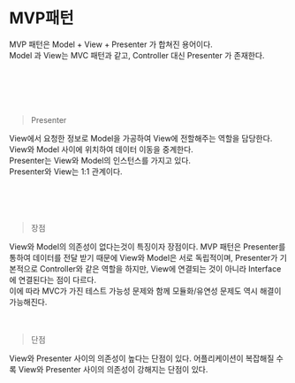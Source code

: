 # MVP패턴

MVP 패턴은 Model + View + Presenter 가 합쳐진 용어이다.<br/>
Model 과 View는 MVC 패턴과 같고, Controller 대신 Presenter 가 존재한다.<br/>
<br/><br/><br/><br/><br/>

> Presenter

View에서 요청한 정보로 Model을 가공하여 View에 전할해주는 역할을 담당한다.<br/>
View와 Model 사이에 위치하여 데이터 이동을 중계한다.<br/>
Presenter는 View와 Model의 인스턴스를 가지고 있다.<br/>
Presenter와 View는 1:1 관계이다.<br/>
<br/><br/><br/><br/>

> 장점

View와 Model의 의존성이 없다는것이 특징이자 장점이다. MVP 패턴은 Presenter를 통하여 데이터를 전달 받기 때문에 
View와 Model은 서로 독립적이며, Presenter가 기본적으로 Controller와 같은 역할을 하지만, View에 연결되는 것이 아니라
Interface에 연결된다는 점이 다르다.<br/>
이에 따라 MVC가 가진 테스트 가능성 문제와 함께 모듈화/유연성 문제도 역시 해결이 가능해진다.<br/>
<br/>
<br/>

> 단점

View와 Presenter 사이의 의존성이 높다는 단점이 있다. 어플리케이션이 복잡해질 수록 View와 Presenter 사이의 의존성이 강해지는 단점이 있다.

